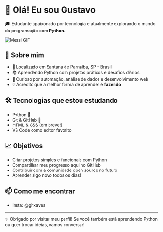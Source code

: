 # 👋 Olá! Eu sou Gustavo

🎓 Estudante apaixonado por tecnologia e atualmente explorando o mundo da programação com **Python**.

![Messi GIF](https://media.giphy.com/media/dUQL2bKltOU7cO9Maw/giphy.gif)



## 🚀 Sobre mim

- 📍 Localizado em Santana de Parnaíba, SP – Brasil
- 📚 Aprendendo Python com projetos práticos e desafios diários
- 🧠 Curioso por automação, análise de dados e desenvolvimento web
- 💡 Acredito que a melhor forma de aprender é **fazendo**

## 🛠️ Tecnologias que estou estudando

- Python 🐍
- Git & GitHub 🔧
- HTML & CSS (em breve!)
- VS Code como editor favorito

## 📈 Objetivos

- Criar projetos simples e funcionais com Python
- Compartilhar meu progresso aqui no GitHub
- Contribuir com a comunidade open source no futuro
- Aprender algo novo todos os dias!

## 📫 Como me encontrar

- Insta: @ghxaves
---

✨ Obrigado por visitar meu perfil! Se você também está aprendendo Python ou quer trocar ideias, vamos conversar!
